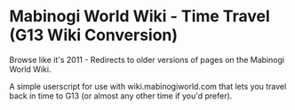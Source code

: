 # Mabinogi World Wiki - Time Travel (G13 Wiki Conversion)
Browse like it's 2011 - Redirects to older versions of pages on the Mabinogi World Wiki.

A simple userscript for use with wiki.mabinogiworld.com that lets you travel back in time to G13 (or almost any other time if you'd prefer). 
